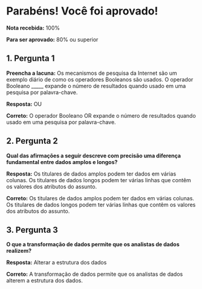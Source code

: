 # Parabéns! Você foi aprovado!

**Nota recebida:** 100%

**Para ser aprovado:** 80% ou superior

## 1. Pergunta 1

**Preencha a lacuna:** Os mecanismos de pesquisa da Internet são um exemplo diário de como os operadores Booleanos são usados. O operador Booleano _____ expande o número de resultados quando usado em uma pesquisa por palavra-chave.

**Resposta:** OU

**Correto:** O operador Booleano OR expande o número de resultados quando usado em uma pesquisa por palavra-chave.

## 2. Pergunta 2

**Qual das afirmações a seguir descreve com precisão uma diferença fundamental entre dados amplos e longos?**

**Resposta:** Os titulares de dados amplos podem ter dados em várias colunas. Os titulares de dados longos podem ter várias linhas que contêm os valores dos atributos do assunto.

**Correto:** Os titulares de dados amplos podem ter dados em várias colunas. Os titulares de dados longos podem ter várias linhas que contêm os valores dos atributos do assunto.

## 3. Pergunta 3

**O que a transformação de dados permite que os analistas de dados realizem?**

**Resposta:** Alterar a estrutura dos dados

**Correto:** A transformação de dados permite que os analistas de dados alterem a estrutura dos dados.
